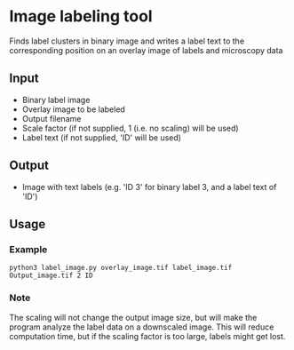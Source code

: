 # Image labeling tool
Finds label clusters in binary image and writes a label text to the corresponding position on an overlay image of labels and microscopy data

## Input
- Binary label image
- Overlay image to be labeled
- Output filename
- Scale factor (if not supplied, 1 (i.e. no scaling) will be used)
- Label text (if not supplied, 'ID' will be used)

## Output
- Image with text labels (e.g. 'ID 3' for binary label 3, and a label text of 'ID')

## Usage
### Example
`python3 label_image.py overlay_image.tif label_image.tif Output_image.tif 2 ID`
### Note
The scaling will not change the output image size, but will make the program analyze the label data on a downscaled image. This will reduce computation time, but if the scaling factor is too large, labels might get lost. 